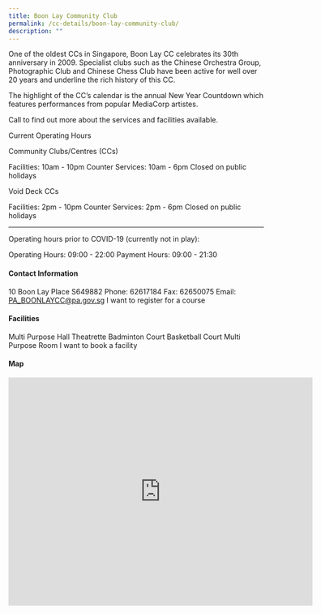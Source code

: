 ```yaml
---
title: Boon Lay Community Club
permalink: /cc-details/boon-lay-community-club/
description: ""
---
```

One of the oldest CCs in Singapore, Boon Lay CC celebrates its 30th anniversary in 2009. Specialist clubs such as the Chinese Orchestra Group, Photographic Club and Chinese Chess Club have been active for well over 20 years and underline the rich history of this CC.

The highlight of the CC’s calendar is the annual New Year Countdown which features performances from popular MediaCorp artistes.

Call to find out more about the services and facilities available.

Current Operating Hours

Community Clubs/Centres (CCs)

Facilities: 10am - 10pm
Counter Services: 10am - 6pm
Closed on public holidays

Void Deck CCs

Facilities: 2pm - 10pm
Counter Services: 2pm - 6pm
Closed on public holidays

-------

Operating hours prior to COVID-19 (currently not in play):

Operating Hours: 09:00 - 22:00
Payment Hours: 09:00 - 21:30

#### Contact Information
 10 Boon Lay Place S649882
Phone: 62617184
Fax: 62650075
Email: PA_BOONLAYCC@pa.gov.sg
I want to register for a course

#### Facilities
Multi Purpose Hall
Theatrette
Badminton Court
Basketball Court
Multi Purpose Room
I want to book a facility

#### Map
<iframe src="https://www.google.com/maps/embed?pb=!1m18!1m12!1m3!1d3988.7150576151594!2d103.7097707139977!3d1.3474434619603652!2m3!1f0!2f0!3f0!3m2!1i1024!2i768!4f13.1!3m3!1m2!1s0x31da0fc17f9fe03d%3A0x569cb27562c30f5f!2sBoon%20Lay%20Community%20Club!5e0!3m2!1sen!2ssg!4v1661940006607!5m2!1sen!2ssg" width="600" height="450" style="border:0;" allowfullscreen="" loading="lazy" ></iframe>